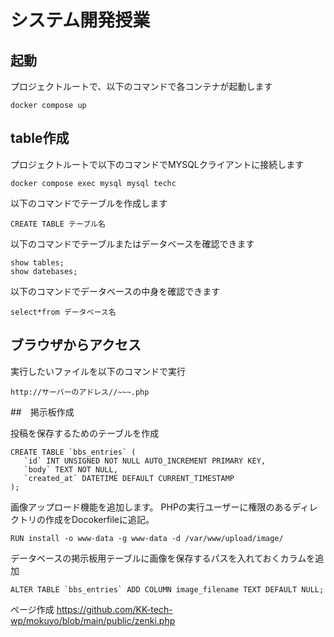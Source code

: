 # システム開発授業

## 起動
プロジェクトルートで、以下のコマンドで各コンテナが起動します
```
docker compose up
```

## table作成
プロジェクトルートで以下のコマンドでMYSQLクライアントに接続します
```
docker compose exec mysql mysql techc
```
以下のコマンドでテーブルを作成します　
```
CREATE TABLE テーブル名
```
以下のコマンドでテーブルまたはデータベースを確認できます
```
show tables;
show datebases;
```
以下のコマンドでデータベースの中身を確認できます
```
select*from データベース名
```

## ブラウザからアクセス
実行したいファイルを以下のコマンドで実行
```
http://サーバーのアドレス//~~~.php
```


##　掲示板作成

投稿を保存するためのテーブルを作成
 ```
CREATE TABLE `bbs_entries` (
    `id` INT UNSIGNED NOT NULL AUTO_INCREMENT PRIMARY KEY,
    `body` TEXT NOT NULL,
    `created_at` DATETIME DEFAULT CURRENT_TIMESTAMP
);
 ```
画像アップロード機能を追加します。
PHPの実行ユーザーに権限のあるディレクトリの作成をDocokerfileに追記。
```
RUN install -o www-data -g www-data -d /var/www/upload/image/
```


データベースの掲示板用テーブルに画像を保存するパスを入れておくカラムを追加
```
ALTER TABLE `bbs_entries` ADD COLUMN image_filename TEXT DEFAULT NULL;
```
ページ作成
https://github.com/KK-tech-wp/mokuyo/blob/main/public/zenki.php

